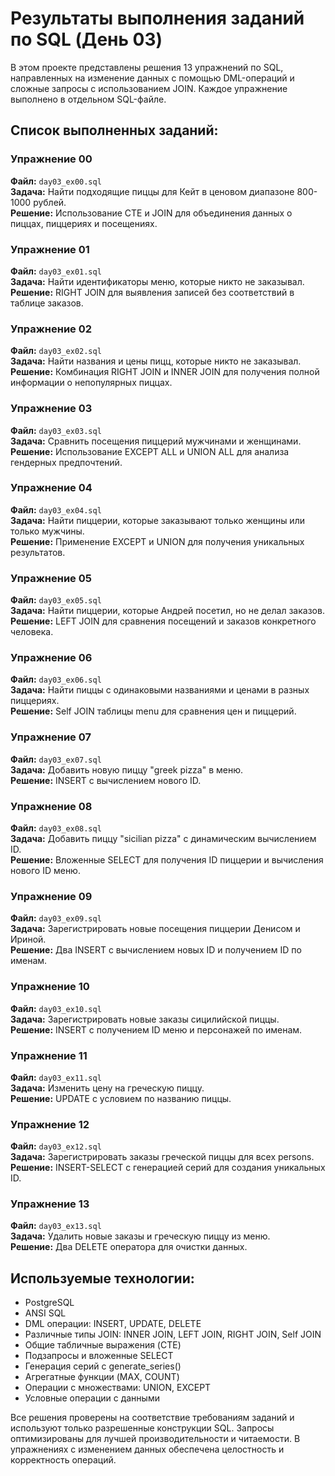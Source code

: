 # Результаты выполнения заданий по SQL (День 03)

В этом проекте представлены решения 13 упражнений по SQL, направленных на изменение данных с помощью DML-операций и сложные запросы с использованием JOIN. Каждое упражнение выполнено в отдельном SQL-файле.

## Список выполненных заданий:

### Упражнение 00
**Файл:** `day03_ex00.sql`  
**Задача:** Найти подходящие пиццы для Кейт в ценовом диапазоне 800-1000 рублей.  
**Решение:** Использование CTE и JOIN для объединения данных о пиццах, пиццериях и посещениях.

### Упражнение 01
**Файл:** `day03_ex01.sql`  
**Задача:** Найти идентификаторы меню, которые никто не заказывал.  
**Решение:** RIGHT JOIN для выявления записей без соответствий в таблице заказов.

### Упражнение 02
**Файл:** `day03_ex02.sql`  
**Задача:** Найти названия и цены пицц, которые никто не заказывал.  
**Решение:** Комбинация RIGHT JOIN и INNER JOIN для получения полной информации о непопулярных пиццах.

### Упражнение 03
**Файл:** `day03_ex03.sql`  
**Задача:** Сравнить посещения пиццерий мужчинами и женщинами.  
**Решение:** Использование EXCEPT ALL и UNION ALL для анализа гендерных предпочтений.

### Упражнение 04
**Файл:** `day03_ex04.sql`  
**Задача:** Найти пиццерии, которые заказывают только женщины или только мужчины.  
**Решение:** Применение EXCEPT и UNION для получения уникальных результатов.

### Упражнение 05
**Файл:** `day03_ex05.sql`  
**Задача:** Найти пиццерии, которые Андрей посетил, но не делал заказов.  
**Решение:** LEFT JOIN для сравнения посещений и заказов конкретного человека.

### Упражнение 06
**Файл:** `day03_ex06.sql`  
**Задача:** Найти пиццы с одинаковыми названиями и ценами в разных пиццериях.  
**Решение:** Self JOIN таблицы menu для сравнения цен и пиццерий.

### Упражнение 07
**Файл:** `day03_ex07.sql`  
**Задача:** Добавить новую пиццу "greek pizza" в меню.  
**Решение:** INSERT с вычислением нового ID.

### Упражнение 08
**Файл:** `day03_ex08.sql`  
**Задача:** Добавить пиццу "sicilian pizza" с динамическим вычислением ID.  
**Решение:** Вложенные SELECT для получения ID пиццерии и вычисления нового ID меню.

### Упражнение 09
**Файл:** `day03_ex09.sql`  
**Задача:** Зарегистрировать новые посещения пиццерии Денисом и Ириной.  
**Решение:** Два INSERT с вычислением новых ID и получением ID по именам.

### Упражнение 10
**Файл:** `day03_ex10.sql`  
**Задача:** Зарегистрировать новые заказы сицилийской пиццы.  
**Решение:** INSERT с получением ID меню и персонажей по именам.

### Упражнение 11
**Файл:** `day03_ex11.sql`  
**Задача:** Изменить цену на греческую пиццу.  
**Решение:** UPDATE с условием по названию пиццы.

### Упражнение 12
**Файл:** `day03_ex12.sql`  
**Задача:** Зарегистрировать заказы греческой пиццы для всех persons.  
**Решение:** INSERT-SELECT с генерацией серий для создания уникальных ID.

### Упражнение 13
**Файл:** `day03_ex13.sql`  
**Задача:** Удалить новые заказы и греческую пиццу из меню.  
**Решение:** Два DELETE оператора для очистки данных.

## Используемые технологии:
- PostgreSQL
- ANSI SQL
- DML операции: INSERT, UPDATE, DELETE
- Различные типы JOIN: INNER JOIN, LEFT JOIN, RIGHT JOIN, Self JOIN
- Общие табличные выражения (CTE)
- Подзапросы и вложенные SELECT
- Генерация серий с generate_series()
- Агрегатные функции (MAX, COUNT)
- Операции с множествами: UNION, EXCEPT
- Условные операции с данными

Все решения проверены на соответствие требованиям заданий и используют только разрешенные конструкции SQL. Запросы оптимизированы для лучшей производительности и читаемости. В упражнениях с изменением данных обеспечена целостность и корректность операций.
